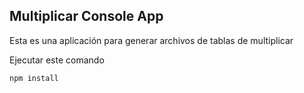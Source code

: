 
## Multiplicar Console App

Esta es una aplicación para generar archivos de tablas de multiplicar

Ejecutar este comando

```
npm install
```
